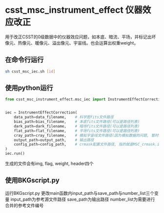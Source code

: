 # csst_msc_instrument_effect 仪器效应改正

用于改正CSST的0级数据中的仪器效应问题，如本底、暗流、平场，并标记出坏像元、热像元、暖像元、溢出像元、宇宙线。也会运算出权重weight。

## 在命令行运行

```bash
sh csst_msc_iec.sh [id]
```

## 使用python运行
```python
from csst_msc_instrument_effect.msc_iec import InstrumentEffectCorrection


iec = InstrumentEffectCorrection(
    data_path=data_filename,    # 科学图fits文件路径
    bias_path=bias_filename,    # 本底fits文件路径(可以是路径列表)
    dark_path=dark_filename,    # 暗场fits文件路径(可以是路径列表)
    flat_path=flat_filename,    # 平场fits文件路径(可以是路径列表)
    cray_path=cray_filename,    # 模拟宇宙线文件路径(因为模拟数据的问题, 暂时添加, 之后会去除)
    output_path=output_path,    # 输出路径
    config_path=config_path,    # crmask配置文件路径, 指的就是MSC_crmask.ini
)
iec.run()
```
生成的文件会有img, flag, weight, header四个

## 使用BKGscript.py

运行BKGscript.py 更改main函数内input_path与save_path与number_list三个变量
input_path为参考源文件路径
save_path为输出路径
number_list为需要进行合并的参考文件编号
